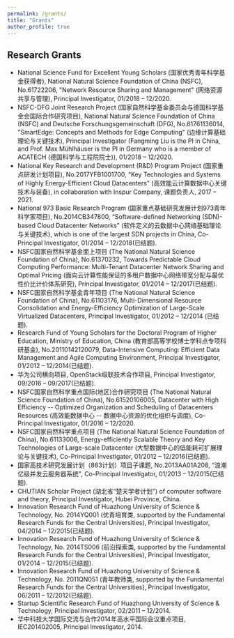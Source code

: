 ```yaml
---
permalink: /grants/
title: "Grants"
author_profile: true
---
```


## Research Grants

* National Science Fund for Excellent Young Scholars (国家优秀青年科学基金获得者), National Natural Science Foundation of China (NSFC), No.61722206, "Network Resource Sharing and Management" (网络资源共享与管理), Principal Investigator, 01/2018 – 12/2020.
* NSFC-DFG Joint Research Project (国家自然科学基金委员会与德国科学基金会国际合作研究项目), National Natural Science Foundation of China (NSFC) and Deutsche Forschungsgemeinschaft (DFG), No.61761136014, "SmartEdge: Concepts and Methods for Edge Computing" (边缘计算基础理论与关键技术), Principal Investigator (Fangming Liu is the PI in China, and Prof. Max Mühlhäuser is the PI in Germany who is a member of ACATECH (德国科学与工程院院士)), 01/2018 – 12/2020.
* National Key Research and Development (R&D) Program Project (国家重点研发计划项目), No.2017YFB1001700, “Key Technologies and Systems of Highly Energy-Efficient Cloud Datacenters" (高效能云计算数据中心关键技术与装备), in collaboration with Inspur Company, 课题负责人, 2017 – 2021.
* National 973 Basic Research Program (国家重点基础研究发展计划973青年科学家项目), No.2014CB347800, “Software-defined Networking (SDN)-based Cloud Datacenter Networks" (软件定义的云数据中心网络基础理论与关键技术), which is one of the largest SDN projects in China, Co-Principal Investigator, 01/2014 – 12/2018(已结题).
* NSFC国家自然科学基金面上项目 (The National Natural Science Foundation of China), No.61370232, Towards Predictable Cloud Computing Performance: Multi-Tenant Datacenter Network Sharing and Optimal Pricing (面向云计算性能保证的多租户数据中心网络带宽分配与最优性价比计价体系研究), Principal Investigator, 01/2014 – 12/2017(已结题).
* NSFC国家自然科学基金青年项目 (The National Natural Science Foundation of China), No.61103176, Multi-Dimensional Resource Consolidation and Energy-Efficiency Optimization of Large-Scale Virtualized Datacenters, Principal Investigator, 01/2012 – 12/2014 (已结题).
* Research Fund of Young Scholars for the Doctoral Program of Higher Education, Ministry of Education, China (教育部高等学校博士学科点专项科研基金), No.20110142120079, Data-Intensive Computing: Efficient Data Management and Agile Computing Environment, Principal Investigator, 01/2012 – 12/2014(已结题).
* 华为公司横向项目, OpenStack级联技术合作项目, Principal Investigator, 09/2016 – 09/2017(已结题).
* NSFC国家自然科学重点国际(地区)合作研究项目 (The National Natural Science Foundation of China), No.61520106005, Datacenter with High Efficiency -- Optimized Organization and Scheduling of Datacenters Resources (高效能数据中心 -- 数据中心资源的优化组织与调度), Co-Principal Investigator, 01/2016 – 12/2020.
* NSFC国家自然科学重点项目 (The National Natural Science Foundation of China), No.61133006, Energy-efficiently Scalable Theory and Key Technologies of Large-scale Datacenter (大型数据中心的低能耗可扩展理论与关键技术), Co-Principal Investigator, 01/2012 – 12/2016(已结题).
* 国家高技术研究发展计划（863计划）项目子课题, No.2013AA01A208, “浪潮亿级并发云服务器系统", Co-Principal Investigator, 01/2013 – 12/2015(已结题).
* CHUTIAN Scholar Project (湖北省“楚天学者计划”) of computer software and theory, Principal Investigator, Hubei Province, China.
* Innovation Research Fund of Huazhong University of Science & Technology, No. 2014YQ001 (优青培育类, supported by the Fundamental Research Funds for the Central Universities), Principal Investigator, 04/2014 – 12/2015(已结题).
* Innovation Research Fund of Huazhong University of Science & Technology, No. 2014TS006 (前沿探索类, supported by the Fundamental Research Funds for the Central Universities), Principal Investigator, 01/2014 – 12/2015(已结题).
* Innovation Research Fund of Huazhong University of Science & Technology, No. 2011QN051 (青年教师类, supported by the Fundamental Research Funds for the Central Universities), Principal Investigator, 06/2011 – 12/2012(已结题).
* Startup Scientific Research Fund of Huazhong University of Science & Technology, Principal Investigator, 02/2011 – 12/2014.
* 华中科技大学国际交流与合作2014年高水平国际会议重点项目, IEC201402005, Principal Investigator, 2014.
